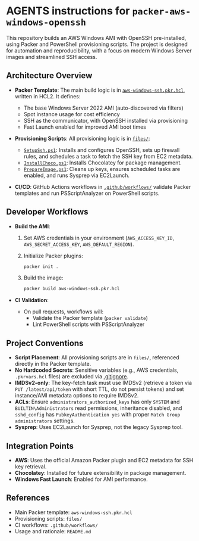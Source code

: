 # AGENTS instructions for `packer-aws-windows-openssh`

This repository builds an AWS Windows AMI with OpenSSH pre-installed, using Packer and PowerShell provisioning scripts. The project is designed for automation and reproducibility, with a focus on modern Windows Server images and streamlined SSH access.

## Architecture Overview

- **Packer Template**: The main build logic is in [`aws-windows-ssh.pkr.hcl`](./aws-windows-ssh.pkr.hcl), written in HCL2. It defines:
  - The base Windows Server 2022 AMI (auto-discovered via filters)
  - Spot instance usage for cost efficiency
  - SSH as the communicator, with OpenSSH installed via provisioning
  - Fast Launch enabled for improved AMI boot times

- **Provisioning Scripts**: All provisioning logic is in [`files/`](./files/):
  - [`SetupSsh.ps1`](./files/SetupSsh.ps1): Installs and configures OpenSSH, sets up firewall rules, and schedules a task to fetch the SSH key from EC2 metadata.
  - [`InstallChoco.ps1`](./files/InstallChoco.ps1): Installs Chocolatey for package management.
  - [`PrepareImage.ps1`](./files/PrepareImage.ps1): Cleans up keys, ensures scheduled tasks are enabled, and runs Sysprep via EC2Launch.

- **CI/CD**: GitHub Actions workflows in [`.github/workflows/`](./.github/workflows/) validate Packer templates and run PSScriptAnalyzer on PowerShell scripts.

## Developer Workflows

- **Build the AMI**:
  1. Set AWS credentials in your environment (`AWS_ACCESS_KEY_ID`, `AWS_SECRET_ACCESS_KEY`, `AWS_DEFAULT_REGION`).
  2. Initialize Packer plugins:

     ```sh
     packer init .
     ```

  3. Build the image:
  
     ```sh
     packer build aws-windows-ssh.pkr.hcl
     ```

- **CI Validation**:
  - On pull requests, workflows will:
    - Validate the Packer template (`packer validate`)
    - Lint PowerShell scripts with PSScriptAnalyzer

## Project Conventions

- **Script Placement**: All provisioning scripts are in `files/`, referenced directly in the Packer template.
- **No Hardcoded Secrets**: Sensitive variables (e.g., AWS credentials, `.pkrvars.hcl` files) are excluded via [.gitignore](./.gitignore).
- **IMDSv2-only**: The key-fetch task must use IMDSv2 (retrieve a token via `PUT /latest/api/token` with short TTL, do not persist tokens) and set instance/AMI metadata options to require IMDSv2.
- **ACLs**: Ensure `administrators_authorized_keys` has only `SYSTEM` and `BUILTIN\Administrators` read permissions, inheritance disabled, and `sshd_config` has `PubkeyAuthentication yes` with proper `Match Group administrators` settings.
- **Sysprep**: Uses EC2Launch for Sysprep, not the legacy Sysprep tool.

## Integration Points

- **AWS**: Uses the official Amazon Packer plugin and EC2 metadata for SSH key retrieval.
- **Chocolatey**: Installed for future extensibility in package management.
- **Windows Fast Launch**: Enabled for AMI performance.

## References

- Main Packer template: `aws-windows-ssh.pkr.hcl`
- Provisioning scripts: `files/`
- CI workflows: `.github/workflows/`
- Usage and rationale: `README.md`
